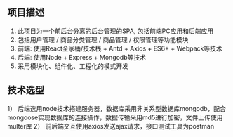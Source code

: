 ## 项目描述
1)	此项目为一个前后台分离的后台管理的SPA, 包括前端PC应用和后端应用
2)	包括用户管理 / 商品分类管理 / 商品管理 / 权限管理等功能模块
3)	前端: 使用React全家桶/技术栈 + Antd + Axios + ES6+ + Webpack等技术
4)	后端: 使用Node + Express + Mongodb等技术
5)	采用模块化、组件化、工程化的模式开发

## 技术选型
1） 后端选用node技术搭建服务器，数据库采用非关系型数据库mongodb，配合mongoose实现数据库的连接操作，数据传输采用md5进行加密，文件上传使用multer库
2） 前后端交互使用axios发送ajax请求，接口测试工具为postman  